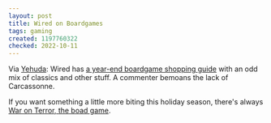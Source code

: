 ```yaml
---
layout: post
title: Wired on Boardgames
tags: gaming
created: 1197760322
checked: 2022-10-11
---
```

Via [Yehuda](http://jergames.blogspot.com/2007/12/go-wired-magazine.html):  Wired has [a year-end boardgame shopping guide](http://archive.wired.com/culture/lifestyle/multimedia/2007/12/YE_best_boardgames?slide=1&slideView=1) with an odd mix of classics and other stuff.  A commenter bemoans the lack of Carcassonne.

If you want something a little more biting this holiday season, there's always [War on Terror, the boad game](http://web.archive.org/web/20081224045106/http://www.waronterrortheboardgame.com/).
